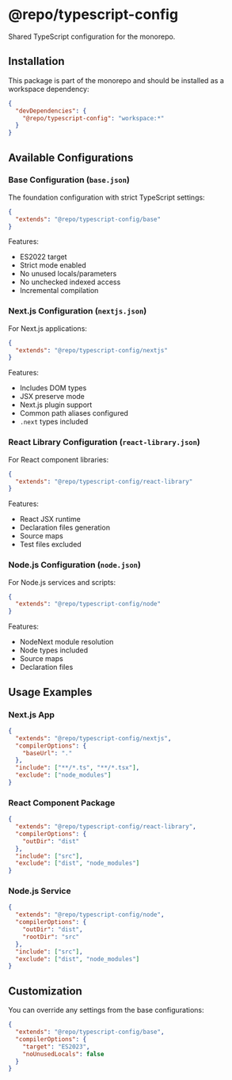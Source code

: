 # @repo/typescript-config

Shared TypeScript configuration for the monorepo.

## Installation

This package is part of the monorepo and should be installed as a workspace dependency:

```json
{
  "devDependencies": {
    "@repo/typescript-config": "workspace:*"
  }
}
```

## Available Configurations

### Base Configuration (`base.json`)

The foundation configuration with strict TypeScript settings:

```json
{
  "extends": "@repo/typescript-config/base"
}
```

Features:
- ES2022 target
- Strict mode enabled
- No unused locals/parameters
- No unchecked indexed access
- Incremental compilation

### Next.js Configuration (`nextjs.json`)

For Next.js applications:

```json
{
  "extends": "@repo/typescript-config/nextjs"
}
```

Features:
- Includes DOM types
- JSX preserve mode
- Next.js plugin support
- Common path aliases configured
- `.next` types included

### React Library Configuration (`react-library.json`)

For React component libraries:

```json
{
  "extends": "@repo/typescript-config/react-library"
}
```

Features:
- React JSX runtime
- Declaration files generation
- Source maps
- Test files excluded

### Node.js Configuration (`node.json`)

For Node.js services and scripts:

```json
{
  "extends": "@repo/typescript-config/node"
}
```

Features:
- NodeNext module resolution
- Node types included
- Source maps
- Declaration files

## Usage Examples

### Next.js App

```json
{
  "extends": "@repo/typescript-config/nextjs",
  "compilerOptions": {
    "baseUrl": "."
  },
  "include": ["**/*.ts", "**/*.tsx"],
  "exclude": ["node_modules"]
}
```

### React Component Package

```json
{
  "extends": "@repo/typescript-config/react-library",
  "compilerOptions": {
    "outDir": "dist"
  },
  "include": ["src"],
  "exclude": ["dist", "node_modules"]
}
```

### Node.js Service

```json
{
  "extends": "@repo/typescript-config/node",
  "compilerOptions": {
    "outDir": "dist",
    "rootDir": "src"
  },
  "include": ["src"],
  "exclude": ["dist", "node_modules"]
}
```

## Customization

You can override any settings from the base configurations:

```json
{
  "extends": "@repo/typescript-config/base",
  "compilerOptions": {
    "target": "ES2023",
    "noUnusedLocals": false
  }
}
```